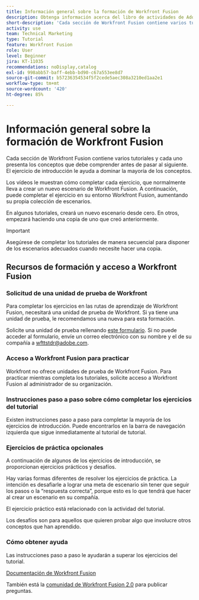 ```yaml
---
title: Información general sobre la formación de Workfront Fusion
description: Obtenga información acerca del libro de actividades de Adobe Workfront Fusion y cómo obtener una cuenta de unidad de prueba de Workfront.
short-description: 'Cada sección de Workfront Fusion contiene varios tutoriales y cada uno presenta los conceptos que debe comprender antes de pasar al siguiente. '
activity: use
team: Technical Marketing
type: Tutorial
feature: Workfront Fusion
role: User
level: Beginner
jira: KT-11035
recommendations: noDisplay,catalog
exl-id: 998abb57-baff-4ebb-bd90-c67a553ee8d7
source-git-commit: b57236354534f5f2cede5aec308a3210ed1aa2e1
workflow-type: tm+mt
source-wordcount: '420'
ht-degree: 85%

---
```


# Información general sobre la formación de Workfront Fusion

Cada sección de Workfront Fusion contiene varios tutoriales y cada uno presenta los conceptos que debe comprender antes de pasar al siguiente. El ejercicio de introducción le ayuda a dominar la mayoría de los conceptos.

Los vídeos le muestran cómo completar cada ejercicio, que normalmente lleva a crear un nuevo escenario de Workfront Fusion. A continuación, puede completar el ejercicio en su entorno Workfront Fusion, aumentando su propia colección de escenarios.

En algunos tutoriales, creará un nuevo escenario desde cero. En otros, empezará haciendo una copia de uno que creó anteriormente.

>[!IMPORTANT]
>
>Asegúrese de completar los tutoriales de manera secuencial para disponer de los escenarios adecuados cuando necesite hacer una copia.

## Recursos de formación y acceso a Workfront Fusion

### Solicitud de una unidad de prueba de Workfront

Para completar los ejercicios en las rutas de aprendizaje de Workfront Fusion, necesitará una unidad de prueba de Workfront. Si ya tiene una unidad de prueba, le recomendamos una nueva para esta formación.

Solicite una unidad de prueba rellenando [este formulario](https://forms.office.com/r/f1J8HRGrNY). Si no puede acceder al formulario, envíe un correo electrónico con su nombre y el de su compañía a wfttstdr@adobe.com.

### Acceso a Workfront Fusion para practicar

Workfront no ofrece unidades de prueba de Workfront Fusion. Para practicar mientras completa los tutoriales, solicite acceso a Workfront Fusion al administrador de su organización.

### Instrucciones paso a paso sobre cómo completar los ejercicios del tutorial

Existen instrucciones paso a paso para completar la mayoría de los ejercicios de introducción. Puede encontrarlos en la barra de navegación izquierda que sigue inmediatamente al tutorial de tutorial.

### Ejercicios de práctica opcionales

A continuación de algunos de los ejercicios de introducción, se proporcionan ejercicios prácticos y desafíos.

Hay varias formas diferentes de resolver los ejercicios de práctica. La intención es desafiarle a lograr una meta de escenario sin tener que seguir los pasos o la “respuesta correcta”, porque esto es lo que tendrá que hacer al crear un escenario en su compañía.

El ejercicio práctico está relacionado con la actividad del tutorial.

Los desafíos son para aquellos que quieren probar algo que involucre otros conceptos que han aprendido.

### Cómo obtener ayuda

Las instrucciones paso a paso le ayudarán a superar los ejercicios del tutorial.

[Documentación de Workfront Fusion](https://experienceleague.adobe.com/docs/workfront/using/adobe-workfront-fusion/workfront-fusion-2.html?lang=es)

También está la [comunidad de Workfront Fusion 2.0](https://experienceleaguecommunities.adobe.com/t5/workfront-fusion-2-0/ct-p/workfront-fusion-2?profile.language=es) para publicar preguntas.
